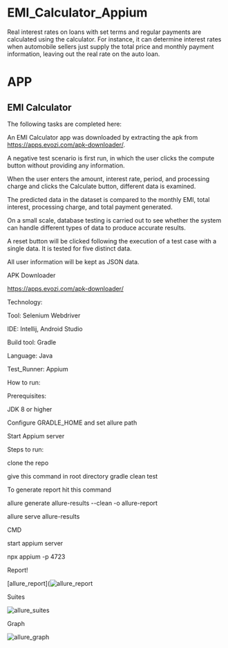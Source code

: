 # EMI_Calculator_Appium
Real interest rates on loans with set terms and regular payments are calculated using the calculator. For instance, it can determine interest rates when automobile sellers just supply the total price and monthly payment information, leaving out the real rate on the auto loan.
# APP
## EMI Calculator
The following tasks are completed here:

An EMI Calculator app was downloaded by extracting the apk from https://apps.evozi.com/apk-downloader/.

A negative test scenario is first run, in which the user clicks the compute button without providing any information.

When the user enters the amount, interest rate, period, and processing charge and clicks the Calculate button, different data is examined.

The predicted data in the dataset is compared to the monthly EMI, total interest, processing charge, and total payment generated.

On a small scale, database testing is carried out to see whether the system can handle different types of data to produce accurate results.

A reset button will be clicked following the execution of a test case with a single data. It is tested for five distinct data.

All user information will be kept as JSON data.

APK Downloader

https://apps.evozi.com/apk-downloader/

Technology:

Tool: Selenium Webdriver

IDE: Intellij, Android Studio

Build tool: Gradle

Language: Java

Test_Runner: Appium

How to run:

Prerequisites:

JDK 8 or higher

Configure GRADLE_HOME and set allure path

Start Appium server

Steps to run:

clone the repo

give this command in root directory gradle clean test

To generate report hit this command

allure generate allure-results --clean -o allure-report

allure serve allure-results

CMD 

start appium server

npx appium -p 4723

Report!

[allure_report](![allure_report](https://user-images.githubusercontent.com/61340440/196654805-89404910-eab5-4c61-a73d-30f9e0d8fbd2.JPG)


Suites

![allure_suites](https://user-images.githubusercontent.com/61340440/196654456-3f479aca-6547-4cde-bcb0-59502d519345.JPG)

Graph


![allure_graph](https://user-images.githubusercontent.com/61340440/196654514-4e11fbf3-5083-4a93-bf7a-6838f8ec43ab.JPG)






